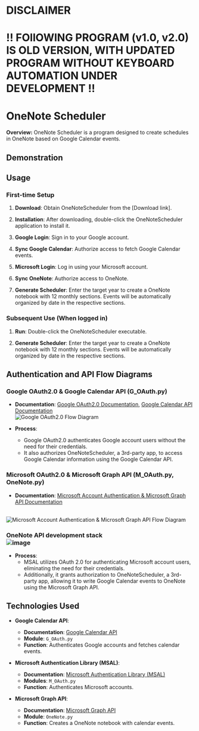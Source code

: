 # DISCLAIMER 
# !! FOllOWING PROGRAM (v1.0, v2.0) IS OLD VERSION, WITH UPDATED PROGRAM WITHOUT KEYBOARD AUTOMATION UNDER DEVELOPMENT !!

# OneNote Scheduler

**Overview:** OneNote Scheduler is a program designed to create schedules in OneNote based on Google Calendar events.

## Demonstration

<!-- Add demonstration content here if applicable -->

## Usage

### First-time Setup

1. **Download**: Obtain OneNoteScheduler from the [Download link].

2. **Installation**: After downloading, double-click the OneNoteScheduler application to install it.

3. **Google Login**: Sign in to your Google account.

4. **Sync Google Calendar**: Authorize access to fetch Google Calendar events.

5. **Microsoft Login**: Log in using your Microsoft account.

6. **Sync OneNote**: Authorize access to OneNote.

7. **Generate Scheduler**: Enter the target year to create a OneNote notebook with 12 monthly sections. Events will be automatically organized by date in the respective sections.

### Subsequent Use (When logged in)

1. **Run**: Double-click the OneNoteScheduler executable.

2. **Generate Scheduler**: Enter the target year to create a OneNote notebook with 12 monthly sections. Events will be automatically organized by date in the respective sections.

## Authentication and API Flow Diagrams

### Google OAuth2.0 & Google Calendar API (G_OAuth.py)
- **Documentation**: [Google OAuth2.0 Documentation](https://developers.google.com/workspace/guides/auth-overview?hl=ko), [Google Calendar API Documentation](https://developers.google.com/calendar/api/quickstart/python?hl=ko)
<br> ![Google OAuth2.0 Flow Diagram](https://github.com/juho-creator/OneNoteSyncScheduler/assets/72856990/26717732-7e98-4da7-b845-eebff57423e6)

- **Process**:
  - Google OAuth2.0 authenticates Google account users without the need for their credentials.
  - It also authorizes OneNoteScheduler, a 3rd-party app, to access Google Calendar information using the Google Calendar API. <br>

### Microsoft OAuth2.0 & Microsoft Graph API (M_OAuth.py, OneNote.py)
- **Documentation**: [Microsoft Account Authentication & Microsoft Graph API Documentation](https://learn.microsoft.com/en-us/azure/active-directory/develop/msal-authentication-flows)

<br> ![Microsoft Account Authentication & Microsoft Graph API Flow Diagram](https://github.com/juho-creator/OneNoteSyncScheduler/assets/72856990/e1df5d9b-e7e4-4e8f-8bba-fb4b8e718fab)

### OneNote API development stack <br> ![image](https://github.com/juho-creator/OneNoteSyncScheduler/assets/72856990/df597c54-752f-44ed-9967-abe356bb24c2)



- **Process**:
  - MSAL utilizes OAuth 2.0 for authenticating Microsoft account users, eliminating the need for their credentials.
  - Additionally, it grants authorization to OneNoteScheduler, a 3rd-party app, allowing it to write Google Calendar events to OneNote using the Microsoft Graph API.

## Technologies Used 

- **Google Calendar API**: 
  - **Documentation**: [Google Calendar API](https://developers.google.com/calendar/api/quickstart/python?hl=ko)
  - **Module**: `G_OAuth.py`
  - **Function**: Authenticates Google accounts and fetches calendar events.
  
- **Microsoft Authentication Library (MSAL)**: 
  - **Documentation**: [Microsoft Authentication Library (MSAL)](https://github.com/AzureAD/microsoft-authentication-library-for-python)
  - **Modules**: `M_OAuth.py`
  - **Function**: Authenticates Microsoft accounts.
  
- **Microsoft Graph API**: 
  - **Documentation**: [Microsoft Graph API](https://www.youtube.com/watch?v=AjOfAQCZsJU&list=PL3JVwFmb_BnT9Ti0MMRj5nPF7XoN-4MQx&index=2)
  - **Module**: `OneNote.py`
  - **Function**: Creates a OneNote notebook with calendar events.
 

